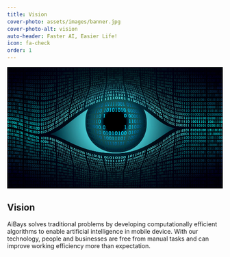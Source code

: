 ```yaml
---
title: Vision
cover-photo: assets/images/banner.jpg
cover-photo-alt: vision
auto-header: Faster AI, Easier Life!
icon: fa-check
order: 1
---
```

![vision](assets/images/vision1.jpg)
## Vision

AiBays solves traditional problems by developing computationally efficient algorithms to enable artificial intelligence in mobile device. With our technology, people and businesses are free from manual tasks and can improve working efficiency more than expectation.
